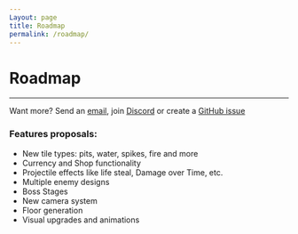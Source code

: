 ```yaml
---
Layout: page
title: Roadmap
permalink: /roadmap/
---
```


# Roadmap

***

Want more? Send an [email][mail], join [Discord][discord] or create a [GitHub issue][github-issue]

### Features proposals:

* New tile types: pits, water, spikes, fire and more
* Currency and Shop functionality
* Projectile effects like life steal, Damage over Time, etc.
* Multiple enemy designs
* Boss Stages
* New camera system
* Floor generation
* Visual upgrades and animations

[mail]: mailto:gracesgamesbv@gmail.com
[discord]: https://discord.gg/DBwFAES
[github-issue]: https://github.com/GracesGames/BlockBreaker2DKit/issues
